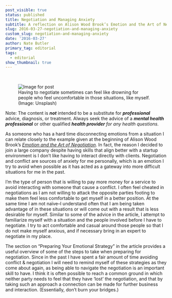 ```yaml
---
post_visible: true
status: published
title: Negotiation and Managing Anxiety
subtitle: A reflection on Alison Wood Brook’s Emotion and the Art of Negotiation.
slug: 2016-03-27-negotiation-and-managing-anxiety
custom_slug: negotiation-and-managing-anxiety
date: '2016-03-27'
author: Nate Butler
primary_tag: editorial
tags:
  - editorial
show_thumbnail: true
---
```

<p>‍</p><figure class="w-richtext-figure-type-image w-richtext-align-fullwidth" style="max-width:3000px"><div><img src="https://uploads-ssl.webflow.com/60453108a750bf32c24d79eb/604577d90a42d5ac20ce3d2a_1*7edjDfTVehtvt1Dju0C9lg.jpeg" alt="Image for post" width="auto" height="auto" loading="auto"></div><figcaption>Having to negotiate sometimes can feel like drowning for people who feel uncomfortable in those situations, like myself. (Image: Unsplash)</figcaption></figure><p>Note:&nbsp;The content is <strong><em>not</em></strong> intended to be a substitute for <strong><em>professional</em></strong> advice, diagnosis, or treatment. Always seek the advice of a <strong><em>mental health professional</em></strong> or other qualified <strong><em>health provider </em></strong><em>for any health questions.</em><br></p><p>As someone who has a hard time disconnecting emotions from a situation I can relate closely to the example given at the beginning of Alison Wood Brook’s <a href="https://hbr.org/2015/12/emotion-and-the-art-of-negotiation"><em>Emotion and the Art of Negotiation</em></a><em>. </em>In fact, the reason I decided to join a large company despite having skills that align better with a startup environment is I don’t like having to interact directly with clients. Negotiation and conflict are sources of anxiety for me personally, which is an emotion I try to avoid when possible as it has acted as a gateway into more difficult situations for me in the past.</p><p>I’m the type of person that is willing to pay more money for a service to avoid interacting with someone that cause a conflict. I often feel cheated in negotiations as I am not willing to attack the opposite parties footing to make them feel less comfortable to get myself in a better position. At the same time I am not naïve–I understand often that I am being taken advantage of in these situations or will come out with a result that is less desirable for myself. Similar to some of the advice in the article, I attempt to familiarize myself with a situation and the people involved before I have to negotiate. I try to act comfortable and casual around those people so that I do not make myself anxious, and if necessary bring in an expert to negotiate in my place.</p><p>The section on “Preparing Your Emotional Strategy” in the article provides a useful overview of some of the steps to take when preparing for negotiation. Since in the past I have spent a fair amount of time avoiding conflict &amp; negotiation I will need to remind myself of these strategies as they come about again, as being able to navigate the negotiation is an important skill to have. I think it is often possible to reach a common ground in which neither party needs to feel that they have ‘lost’ the negotiation, and that by taking such an approach a connection can be made for further business and interaction. (Essentially, don’t burn your bridges.)</p><p><br></p><p>‍</p>